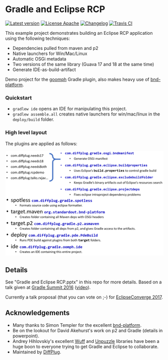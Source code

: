 # Gradle and Eclipse RCP

<!---freshmark shields
output = [
	link(shield('Latest version', 'latest', '{{stable}}', 'blue'), 'https://github.com/{{org}}/{{name}}/releases/latest'),
	link(shield('License Apache', 'license', 'Apache', 'blue'), 'https://tldrlegal.com/license/apache-license-2.0-(apache-2.0)'),
	link(shield('Changelog', 'changelog', '{{version}}', 'brightgreen'), 'CHANGES.md'),
	link(image('Travis CI', 'https://travis-ci.org/{{org}}/{{name}}.svg?branch=master'), 'https://travis-ci.org/{{org}}/{{name}}')
	].join('\n');
-->
[![Latest version](https://img.shields.io/badge/latest-1.0.0-blue.svg)](https://github.com/diffplug/gradle_and_eclipse_rcp/releases/latest)
[![License Apache](https://img.shields.io/badge/license-Apache-blue.svg)](https://tldrlegal.com/license/apache-license-2.0-(apache-2.0))
[![Changelog](https://img.shields.io/badge/changelog-1.0.0-brightgreen.svg)](CHANGES.md)
[![Travis CI](https://travis-ci.org/diffplug/gradle_and_eclipse_rcp.svg?branch=master)](https://travis-ci.org/diffplug/gradle_and_eclipse_rcp)
<!---freshmark /shields -->

This example project demonstrates building an Eclipse RCP application using the following techniques:

- Dependencies pulled from maven and p2
- Native launchers for Win/Mac/Linux
- Automatic OSGi metadata
- Two versions of the same library (Guava 17 and 18 at the same time)
- Generate IDE-as-build-artifact

Demo project for the [goomph](https://github.com/diffplug/goomph) Gradle plugin, also makes heavy use of [bnd-platform](https://github.com/stempler/bnd-platform).

### Quickstart

- `gradlew ide` opens an IDE for manipulating this project.
- `gradlew assemble.all` creates native launchers for win/mac/linux in the `deploy/build` folder.

### High level layout

The plugins are applied as follows:

![Project layout](_imgs/project_layout.png)

## Details

See "Gradle and Eclipse RCP.pptx" in this repo for more details.  Based on a talk given at [Gradle Summit 2016](https://gradlesummit.com/schedule/gradle-and-eclipse-rcp) ([video](https://www.youtube.com/watch?v=PIC6YeRkRlo&feature=youtu.be)).

Currently a talk proposal (that you can vote on ;-) for [EclipseConverge 2017](https://www.eclipseconverge.org/na2017/session/gradle-and-eclipse-ide-build-artifact?utm_source=dlvr.it&utm_medium=twitter).

## Acknowledgements

* Many thanks to Simon Templer for the excellent [bnd-platform](https://github.com/stempler/bnd-platform).
* Be on the lookout for David Akehurst's work on p2 and Gradle (details in powerpoint).
* Andrey Hihlovskiy's excellent [Wuff](https://github.com/akhikhl/wuff) and [Unpuzzle](https://github.com/akhikhl/unpuzzle) libraries have been a huge boon to everyone trying to get Gradle and Eclipse to collaborate.
* Maintained by [DiffPlug](http://www.diffplug.com/).
